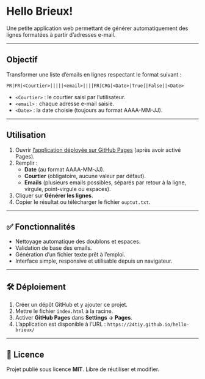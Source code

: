 # Hello Brieux!

Une petite application web permettant de générer automatiquement des lignes formatées à partir d’adresses e-mail.

---

## Objectif
Transformer une liste d’emails en lignes respectant le format suivant :

```
PR|FR|<Courtier>|||||<email>||||FR|CRG|<Date>|True||False||<Date>
```

- `<Courtier>` : le courtier saisi par l’utilisateur.
- `<email>` : chaque adresse e-mail saisie.
- `<Date>` : la date choisie (toujours au format AAAA-MM-JJ).

---

##  Utilisation

1. Ouvrir [l’application déployée sur GitHub Pages](https://<ton-compte>.github.io/hello-brieux/) (après avoir activé Pages).
2. Remplir :
   - **Date** (au format AAAA-MM-JJ).
   - **Courtier** (obligatoire, aucune valeur par défaut).
   - **Emails** (plusieurs emails possibles, séparés par retour à la ligne, virgule, point-virgule ou espaces).
3. Cliquer sur **Générer les lignes**.
4. Copier le résultat ou télécharger le fichier `ouptut.txt`.

---

## ✅ Fonctionnalités
- Nettoyage automatique des doublons et espaces.
- Validation de base des emails.
- Génération d’un fichier texte prêt à l’emploi.
- Interface simple, responsive et utilisable depuis un navigateur.

---

## 🛠 Déploiement
1. Créer un dépôt GitHub et y ajouter ce projet.
2. Mettre le fichier `index.html` à la racine.
3. Activer **GitHub Pages** dans **Settings → Pages**.
4. L’application est disponible à l’URL : `https://24tiy.github.io/hello-brieux/`

---

## 📄 Licence
Projet publié sous licence **MIT**. Libre de réutiliser et modifier.
